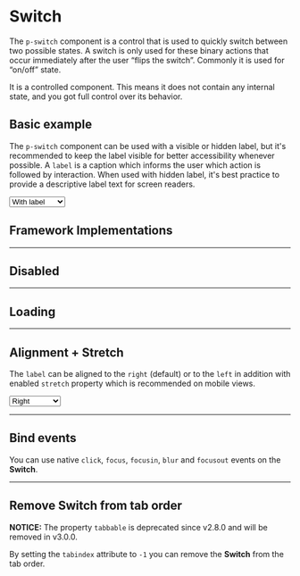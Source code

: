 # Switch

The `p-switch` component is a control that is used to quickly switch between two possible states. 
A switch is only used for these binary actions that occur immediately after the user “flips the switch”. 
Commonly it is used for “on/off” state.

It is a controlled component.
This means it does not contain any internal state, and you got full control over its behavior.

<TableOfContents></TableOfContents>

## Basic example

The `p-switch` component can be used with a visible or hidden label, but it's recommended to keep the label visible for better accessibility whenever possible.
A `label` is a caption which informs the user which action is followed by interaction.
When used with hidden label, it's best practice to provide a descriptive label text for screen readers.

<Playground :markup="basic" :config="config">
  <select v-model="label">
    <option value="show">With label</option>
    <option value="hide">Without label</option>
    <option value="responsive">Responsive</option>
  </select>
</Playground>

## Framework Implementations

<Playground :frameworkMarkup="frameworks"></Playground>

---

## Disabled

<Playground :markup="disabled" :config="config"></Playground>

---

## Loading

<Playground :markup="loading" :config="config"></Playground>

---

## Alignment + Stretch

The `label` can be aligned to the `right` (default) or to the `left` in addition with enabled `stretch` property which is recommended on mobile views.

<Playground :markup="alignment" :config="config">
  <select v-model="alignLabel">
    <option value="right">Right</option>
    <option value="left">Left</option>
    <option value="responsive">Responsive</option>
  </select>
</Playground>

---

## Bind events
You can use native `click`, `focus`, `focusin`, `blur` and `focusout` events on the **Switch**.

<Playground :markup="events" :config="config"></Playground>

---

## Remove Switch from tab order

**NOTICE:** The property `tabbable` is deprecated since v2.8.0 and will be removed in v3.0.0.

By setting the `tabindex` attribute to `-1` you can remove the **Switch** from the tab order.

<Playground :markup="taborder" :config="config"></Playground>

<script lang="ts">
import Vue from 'vue';
import Component from 'vue-class-component';

@Component
export default class Code extends Vue {
  config = { themeable: true, spacing: 'block' };

  frameworks = {
    'vanilla-js': `switchElement.addEventListener('switchChange', (e) => {
  e.target.checked = e.detail.checked;
});`,
    angular: `import { Component } from '@angular/core';
import type { SwitchChangeEvent } from '@porsche-design-system/components-angular';

@Component({
  selector: 'some-switch-page',
  template: \`<p-switch [checked]="checked" (switchChange)="onSwitchChange($event)">Some label</p-switch>\`,
})
export class SomeSwitchPage {
  checked: boolean;

  onSwitchChange(e: CustomEvent<SwitchChangeEvent>) {
    this.checked = e.detail.checked;
  }
}`,
    react: `import { useCallback, useState } from 'react';
import { PSwitch } from '@porsche-design-system/components-react';
import type { SwitchChangeEvent } from '@porsche-design-system/components-react';

const SomeSwitchPage = (): JSX.Element => {
  const [checked, setChecked] = useState<boolean>();
  const onSwitchChange = useCallback((e: CustomEvent<SwitchChangeEvent>) => {
    setChecked(e.detail.checked);
  }, []);

  return <PSwitch checked={checked} onSwitchChange={onSwitchChange}>Some label</PSwitch>
}`,
  };

  label = 'show';
  alignLabel = 'right';

  get basic() {
    const hideLabel = this.label === 'hide' ? ' hide-label="true"' : this.label === 'responsive' ? ' hide-label="{ base: true, l: false }"' : '';
    return `<p-switch${hideLabel}>Some label</p-switch>
<p-switch${hideLabel} checked="true">Some label</p-switch>`;
  };

  get alignment() {
    const alignLabel = this.alignLabel === 'left' ? ' align-label="left"' : this.alignLabel === 'responsive' ? ' align-label="{ base: \'left\', l: \'right\' }"  stretch="{ base: true, l: false }"' : '';
    return `<p-switch${alignLabel}>Some label</p-switch>
<p-switch${alignLabel} checked="true">Some label</p-switch>`;
  };

  disabled = `<p-switch disabled="true">Some label</p-switch>
<p-switch disabled="true" checked="true">Some label</p-switch>`;

  loading = `<p-switch loading="true">Some label</p-switch>
<p-switch loading="true" checked="true">Some label</p-switch>`;

  events = `<p-switch
  onclick="alert('click')"
  onfocus="console.log('focus')"
  onfocusin="console.log('focusin')"
  onblur="console.log('blur')"
  onfocusout="console.log('focusout')"
>Some label</p-switch>`;

  taborder = `<p-switch>Some label</p-switch>
<p-switch tabindex="-1">Some label</p-switch>
<p-switch>Some label</p-switch>`;

  mounted() {
    /* initially update switch with checked attribute in playground */
    this.registerEvents();

    /* theme switch needs to register event listeners again */
    const themeTabs = this.$el.querySelectorAll('.playground > p-tabs-bar');
    themeTabs.forEach(tab => tab.addEventListener('tabChange', () => {
      this.registerEvents();
    }));
  }

  updated(){
    this.registerEvents();
  }

  registerEvents() {
    const switches = this.$el.querySelectorAll('.playground .demo p-switch');
    switches.forEach(switchEl => switchEl.addEventListener('switchChange', (e) => (e.target.checked = e.detail.checked)));
  }
}
</script>

